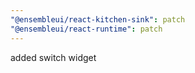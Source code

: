 ```yaml
---
"@ensembleui/react-kitchen-sink": patch
"@ensembleui/react-runtime": patch
---
```


added switch widget
